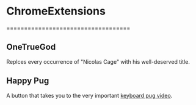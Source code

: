 # ChromeExtensions
===================================

OneTrueGod
----------------
Replces every occurrence of "Nicolas Cage" with his well-deserved title.

Happy Pug
----------------
A button that takes you to the very important [keyboard pug video](https://www.youtube.com/watch?v=XFAy84Pesb0). 

